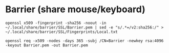 Barrier (share mouse/keyboard)
==============================

`openssl x509 -fingerprint -sha256 -noout -in ~/.local/share/barrier/SSL/Barrier.pem | sed -e "s/.*=/v2:sha256:/" > ~/.local/share/barrier/SSL/Fingerprints/Local.txt`

`openssl req -x509 -nodes -days 365 -subj /CN=Barrier -newkey rsa:4096 -keyout Barrier.pem -out Barrier.pem`
